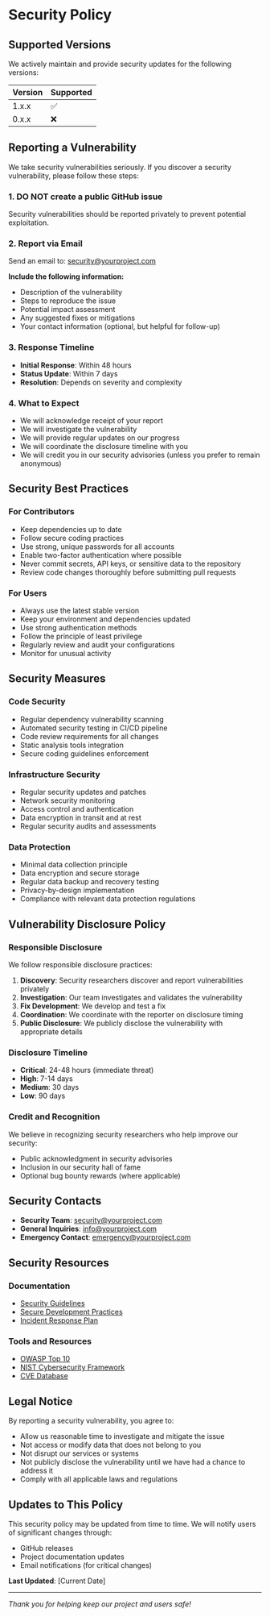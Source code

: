 # Security Policy

## Supported Versions

We actively maintain and provide security updates for the following versions:

| Version | Supported          |
| ------- | ------------------ |
| 1.x.x   | :white_check_mark: |
| 0.x.x   | :x:                |

## Reporting a Vulnerability

We take security vulnerabilities seriously. If you discover a security vulnerability, please follow these steps:

### 1. **DO NOT** create a public GitHub issue
Security vulnerabilities should be reported privately to prevent potential exploitation.

### 2. Report via Email
Send an email to: [security@yourproject.com](mailto:security@yourproject.com)

**Include the following information:**
- Description of the vulnerability
- Steps to reproduce the issue
- Potential impact assessment
- Any suggested fixes or mitigations
- Your contact information (optional, but helpful for follow-up)

### 3. Response Timeline
- **Initial Response**: Within 48 hours
- **Status Update**: Within 7 days
- **Resolution**: Depends on severity and complexity

### 4. What to Expect
- We will acknowledge receipt of your report
- We will investigate the vulnerability
- We will provide regular updates on our progress
- We will coordinate the disclosure timeline with you
- We will credit you in our security advisories (unless you prefer to remain anonymous)

## Security Best Practices

### For Contributors
- Keep dependencies up to date
- Follow secure coding practices
- Use strong, unique passwords for all accounts
- Enable two-factor authentication where possible
- Never commit secrets, API keys, or sensitive data to the repository
- Review code changes thoroughly before submitting pull requests

### For Users
- Always use the latest stable version
- Keep your environment and dependencies updated
- Use strong authentication methods
- Follow the principle of least privilege
- Regularly review and audit your configurations
- Monitor for unusual activity

## Security Measures

### Code Security
- Regular dependency vulnerability scanning
- Automated security testing in CI/CD pipeline
- Code review requirements for all changes
- Static analysis tools integration
- Secure coding guidelines enforcement

### Infrastructure Security
- Regular security updates and patches
- Network security monitoring
- Access control and authentication
- Data encryption in transit and at rest
- Regular security audits and assessments

### Data Protection
- Minimal data collection principle
- Data encryption and secure storage
- Regular data backup and recovery testing
- Privacy-by-design implementation
- Compliance with relevant data protection regulations

## Vulnerability Disclosure Policy

### Responsible Disclosure
We follow responsible disclosure practices:
1. **Discovery**: Security researchers discover and report vulnerabilities privately
2. **Investigation**: Our team investigates and validates the vulnerability
3. **Fix Development**: We develop and test a fix
4. **Coordination**: We coordinate with the reporter on disclosure timing
5. **Public Disclosure**: We publicly disclose the vulnerability with appropriate details

### Disclosure Timeline
- **Critical**: 24-48 hours (immediate threat)
- **High**: 7-14 days
- **Medium**: 30 days
- **Low**: 90 days

### Credit and Recognition
We believe in recognizing security researchers who help improve our security:
- Public acknowledgment in security advisories
- Inclusion in our security hall of fame
- Optional bug bounty rewards (where applicable)

## Security Contacts

- **Security Team**: [security@yourproject.com](mailto:security@yourproject.com)
- **General Inquiries**: [info@yourproject.com](mailto:info@yourproject.com)
- **Emergency Contact**: [emergency@yourproject.com](mailto:emergency@yourproject.com)

## Security Resources

### Documentation
- [Security Guidelines](docs/security-guidelines.md)
- [Secure Development Practices](docs/secure-development.md)
- [Incident Response Plan](docs/incident-response.md)

### Tools and Resources
- [OWASP Top 10](https://owasp.org/www-project-top-ten/)
- [NIST Cybersecurity Framework](https://www.nist.gov/cyberframework)
- [CVE Database](https://cve.mitre.org/)

## Legal Notice

By reporting a security vulnerability, you agree to:
- Allow us reasonable time to investigate and mitigate the issue
- Not access or modify data that does not belong to you
- Not disrupt our services or systems
- Not publicly disclose the vulnerability until we have had a chance to address it
- Comply with all applicable laws and regulations

## Updates to This Policy

This security policy may be updated from time to time. We will notify users of significant changes through:
- GitHub releases
- Project documentation updates
- Email notifications (for critical changes)

**Last Updated**: [Current Date]

---

*Thank you for helping keep our project and users safe!*
